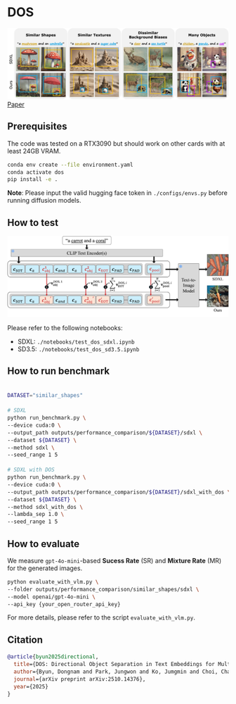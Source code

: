 # DOS

![teaser](docs/teaser.jpg)
[Paper](https://arxiv.org/pdf/2510.14376)

## Prerequisites

The code was tested on a RTX3090 but should work on other cards with at least 24GB VRAM.

```sh
conda env create --file environment.yaml
conda activate dos
pip install -e .
```

**Note**: Please input the valid hugging face token in `./configs/envs.py` before running diffusion models.


## How to test

![method](docs/method.jpg)

Please refer to the following notebooks:
- SDXL: `./notebooks/test_dos_sdxl.ipynb`
- SD3.5: `./notebooks/test_dos_sd3.5.ipynb`


## How to run benchmark

```sh

DATASET="similar_shapes"

# SDXL
python run_benchmark.py \
--device cuda:0 \
--output_path outputs/performance_comparison/${DATASET}/sdxl \
--dataset ${DATASET} \
--method sdxl \
--seed_range 1 5

# SDXL with DOS
python run_benchmark.py \
--device cuda:0 \
--output_path outputs/performance_comparison/${DATASET}/sdxl_with_dos \
--dataset ${DATASET} \
--method sdxl_with_dos \
--lambda_sep 1.0 \
--seed_range 1 5
```


## How to evaluate

We measure `gpt-4o-mini`-based __Sucess Rate__ (SR) and __Mixture Rate__ (MR) for the generated images.

```sh
python evaluate_with_vlm.py \
--folder outputs/performance_comparison/similar_shapes/sdxl \
--model openai/gpt-4o-mini \
--api_key {your_open_router_api_key}
```

For more details, please refer to the script `evaluate_with_vlm.py`.


## Citation

``` bibtex
@article{byun2025directional,
  title={DOS: Directional Object Separation in Text Embeddings for Multi-Object Image Generation},
  author={Byun, Dongnam and Park, Jungwon and Ko, Jumgmin and Choi, Changin and Rhee, Wonjong},
  journal={arXiv preprint arXiv:2510.14376},
  year={2025}
}
```